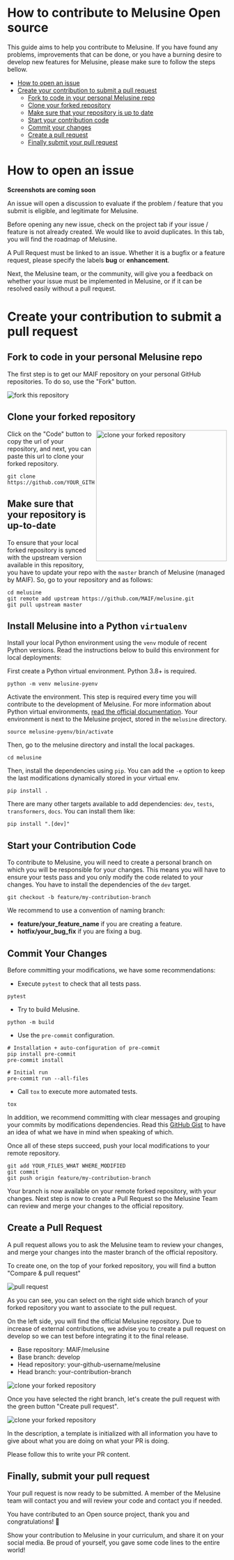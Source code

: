 # How to contribute to Melusine Open source

This guide aims to help you contribute to Melusine. If you have found any problems, improvements that can be done, or you have a burning desire to develop new features for Melusine, please make sure to follow the steps bellow.

- [How to open an issue](#how-to-open-an-issue)
- [Create your contribution to submit a pull request](#create-your-contribution-to-submit-a-pull-request)
    - [Fork to code in your personal Melusine repo](#fork-to-code-in-your-personal-melusine-repo)
    - [Clone your forked repository](#clone-your-forked-repository)
    - [Make sure that your repository is up to date](#make-sure-that-your-repository-is-up-to-date)
    - [Start your contribution code](#start-your-contribution-code)
    - [Commit your changes](#commit-your-changes)
    - [Create a pull request](#create-a-pull-request)
    - [Finally submit your pull request](#finally-submit-your-pull-request)

# How to open an issue

**Screenshots are coming soon**

An issue will open a discussion to evaluate if the problem / feature that you submit is eligible, and legitimate for Melusine.

Before opening any new issue, check on the project tab if your issue / feature is not already created. We would like to avoid duplicates. In this tab, you will find the roadmap of Melusine.

A Pull Request must be linked to an issue. Whether it is a bugfix or a feature request, please specify the labels **bug** or **enhancement**.

Next, the Melusine team, or the community, will give you a feedback on whether your issue must be implemented in Melusine, or if it can be resolved easily without a pull request.

# Create your contribution to submit a pull request

## Fork to code in your personal Melusine repo

The first step is to get our MAIF repository on your personal GitHub repositories. To do so, use the "Fork" button.

<img src="https://raw.githubusercontent.com/MAIF/melusine/master/docs/assets/images/contributing/fork_melusine.PNG" alt="fork this repository" />

## Clone your forked repository

<img align="right" width="300" src="https://raw.githubusercontent.com/MAIF/melusine/master/docs/assets/images/contributing/clone_melusine.PNG" alt="clone your forked repository" />

Click on the "Code" button to copy the url of your repository, and next, you can paste this url to clone your forked repository.

```
git clone https://github.com/YOUR_GITHUB_PROFILE/melusine.git
```

## Make sure that your repository is up-to-date

To ensure that your local forked repository is synced with the upstream version available in this repository, you have to update your repo with the `master` branch of Melusine (managed by MAIF). So, go to your repository and as follows:

```
cd melusine
git remote add upstream https://github.com/MAIF/melusine.git
git pull upstream master
```

## Install Melusine into a Python `virtualenv`

Install your local Python environment using the `venv` module of recent Python versions. Read the instructions below to build this environment for local deployments:

First create a Python virtual environment. Python 3.8+ is required.
```
python -m venv melusine-pyenv
```

Activate the environment. This step is required every time you will contribute to the development of Melusine. For more information about Python virtual environments, [read the official documentation](https://docs.python.org/3/library/venv.html). Your environment is next to the Melusine project, stored in the `melusine` directory.
```
source melusine-pyenv/bin/activate
```

Then, go to the melusine directory and install the local packages.
```
cd melusine
```

Then, install the dependencies using `pip`. You can add the `-e` option to keep the last modifications dynamically stored in your virtual env.
```
pip install .
```

There are many other targets available to add dependencies: `dev`, `tests`, `transformers`, `docs`. You can install them like:
```
pip install ".[dev]"
```

## Start your Contribution Code

To contribute to Melusine, you will need to create a personal branch on which you will be responsible for your changes. This means you will have to ensure your tests pass and you only modify the code related to your changes. You have to install the dependencies of the `dev` target.

```
git checkout -b feature/my-contribution-branch
```

We recommend to use a convention of naming branch:
- **feature/your_feature_name** if you are creating a feature.
- **hotfix/your_bug_fix** if you are fixing a bug.

## Commit Your Changes

Before committing your modifications, we have some recommendations:

- Execute `pytest` to check that all tests pass.
```
pytest
```

- Try to build Melusine.
```
python -m build
```

- Use the `pre-commit` configuration.
```
# Installation + auto-configuration of pre-commit
pip install pre-commit
pre-commit install

# Initial run
pre-commit run --all-files
```

- Call `tox` to execute more automated tests.
```
tox
```

In addition, we recommend committing with clear messages and grouping your commits by modifications dependencies. Read this [GitHub Gist](https://gist.github.com/robertpainsi/b632364184e70900af4ab688decf6f53) to have an idea of what we have in mind when speaking of which.

Once all of these steps succeed, push your local modifications to your remote repository.
```
git add YOUR_FILES_WHAT WHERE_MODIFIED
git commit
git push origin feature/my-contribution-branch
```

Your branch is now available on your remote forked repository, with your changes. Next step is now to create a Pull Request so the Melusine Team can review and merge your changes to the official repository.

## Create a Pull Request

A pull request allows you to ask the Melusine team to review your changes, and merge your changes into the master branch of the official repository.

To create one, on the top of your forked repository, you will find a button "Compare & pull request"

<img src="https://raw.githubusercontent.com/MAIF/melusine/master/docs/assets/images/contributing/melusine-compare-pr.png" alt="pull request" />

As you can see, you can select on the right side which branch of your forked repository you want to associate to the pull request.

On the left side, you will find the official Melusine repository. Due to increase of external contributions, we advise you to create a pull request on develop so we can test before integrating it to the final release.

- Base repository: MAIF/melusine
- Base branch: develop
- Head repository: your-github-username/melusine
- Head branch: your-contribution-branch

<img src="https://raw.githubusercontent.com/MAIF/melusine/master/docs/assets/images/contributing/melusine-pr-branch.png" alt="clone your forked repository" />

Once you have selected the right branch, let's create the pull request with the green button "Create pull request".

<img src="https://raw.githubusercontent.com/MAIF/melusine/master/docs/assets/images/contributing/melusine-pr-description.png" alt="clone your forked repository" />

In the description, a template is initialized with all information you have to give about what you are doing on what your PR is doing.

Please follow this to write your PR content.

## Finally, submit your pull request

Your pull request is now ready to be submitted. A member of the Melusine team will contact you and will review your code and contact you if needed.

You have contributed to an Open source project, thank you and congratulations! 🥳

Show your contribution to Melusine in your curriculum, and share it on your social media. Be proud of yourself, you gave some code lines to the entire world!
